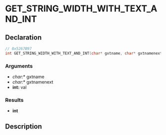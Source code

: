 # GET_STRING_WIDTH_WITH_TEXT_AND_INT

## Declaration
```cpp
// 0x5267B97
int GET_STRING_WIDTH_WITH_TEXT_AND_INT(char* gxtname, char* gxtnamenext, int val);
```

### Arguments
- **char*:** gxtname
- **char*:** gxtnamenext
- **int:** val

### Results
- **int**

## Description
